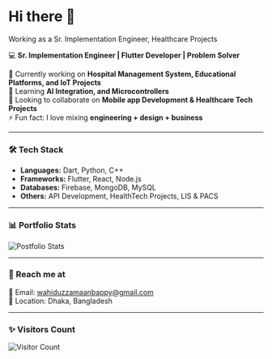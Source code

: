 # Hi there 👋

Working as a Sr. Implementation Engineer, Healthcare Projects

💻 **Sr. Implementation Engineer | Flutter Developer | Problem Solver**  

🔭 Currently working on **Hospital Management System, Educational Platforms, and IoT Projects**  
🌱 Learning **AI Integration, and Microcontrollers**  
👯 Looking to collaborate on **Mobile app Development & Healthcare Tech Projects**  
⚡ Fun fact: I love mixing **engineering + design + business**  

---

### 🛠️ Tech Stack  
- **Languages:** Dart, Python, C++  
- **Frameworks:** Flutter, React, Node.js
- **Databases:** Firebase, MongoDB, MySQL 
- **Others:** API Development, HealthTech Projects, LIS & PACS  

---

### 📊 Portfolio Stats  

![Postfolio Stats]([https://github-readme-stats.vercel.app/api?username=YOURUSERNAME&show_icons=true&theme=tokyonight](https://md-wahiduzzaman-bappy.vercel.app/))   

---

### 🔗 Reach me at  
📧 Email: wahiduzzamaanbappy@gmail.com  
📍 Location: Dhaka, Bangladesh  

---

### ✨ Visitors Count  
![Visitor Count](https://komarev.com/ghpvc/?username=YOURUSERNAME&color=blue)  
